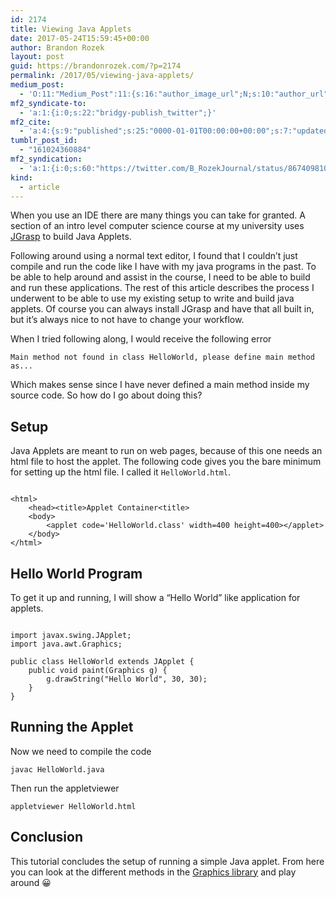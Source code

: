 ```yaml
---
id: 2174
title: Viewing Java Applets
date: 2017-05-24T15:59:45+00:00
author: Brandon Rozek
layout: post
guid: https://brandonrozek.com/?p=2174
permalink: /2017/05/viewing-java-applets/
medium_post:
  - 'O:11:"Medium_Post":11:{s:16:"author_image_url";N;s:10:"author_url";N;s:11:"byline_name";N;s:12:"byline_email";N;s:10:"cross_link";N;s:2:"id";N;s:21:"follower_notification";N;s:7:"license";N;s:14:"publication_id";N;s:6:"status";N;s:3:"url";N;}'
mf2_syndicate-to:
  - 'a:1:{i:0;s:22:"bridgy-publish_twitter";}'
mf2_cite:
  - 'a:4:{s:9:"published";s:25:"0000-01-01T00:00:00+00:00";s:7:"updated";s:25:"0000-01-01T00:00:00+00:00";s:8:"category";a:1:{i:0;s:0:"";}s:6:"author";a:0:{}}'
tumblr_post_id:
  - "161024360884"
mf2_syndication:
  - 'a:1:{i:0;s:60:"https://twitter.com/B_RozekJournal/status/867409810932760576";}'
kind:
  - article
---
```

When you use an IDE there are many things you can take for granted. A section of an intro level computer science course at my university uses [JGrasp](http://www.jgrasp.org/) to build Java Applets.

Following around using a normal text editor, I found that I couldn&#8217;t just compile and run the code like I have with my java programs in the past. To be able to help around and assist in the course, I need to be able to build and run these applications. The rest of this article describes the process I underwent to be able to use my existing setup to write and build java applets. Of course you can always install JGrasp and have that all built in, but it&#8217;s always nice to not have to change your workflow.

<!--more-->

When I tried following along, I would receive the following error

    Main method not found in class HelloWorld, please define main method as...

Which makes sense since I have never defined a main method inside my source code. So how do I go about doing this?

## Setup

Java Applets are meant to run on web pages, because of this one needs an html file to host the applet. The following code gives you the bare minimum for setting up the html file. I called it `HelloWorld.html`.

<pre class='language-html'><code class='language-html'>
&lt;html&gt;
    &lt;head&gt;&lt;title&gt;Applet Container&lt;title&gt;
    &lt;body&gt;
        &lt;applet code='HelloWorld.class' width=400 height=400&gt;&lt;/applet&gt;
    &lt;/body&gt;
&lt;/html&gt;
</code></pre>

## Hello World Program

To get it up and running, I will show a &#8220;Hello World&#8221; like application for applets.

<pre class='language-java'><code class='language-java'>
import javax.swing.JApplet;
import java.awt.Graphics;

public class HelloWorld extends JApplet {
    public void paint(Graphics g) {
        g.drawString("Hello World", 30, 30);
    }
} 
</code></pre>

## Running the Applet

Now we need to compile the code

<pre class='langauge-bash'><code class='language-bash'>javac HelloWorld.java</code></pre>

Then run the appletviewer

<pre class='language-bash'><code class='language-bash'>appletviewer HelloWorld.html</code></pre>

## Conclusion

This tutorial concludes the setup of running a simple Java applet. From here you can look at the different methods in the [Graphics library](https://docs.oracle.com/javase/7/docs/api/java/awt/Graphics.html) and play around 😀